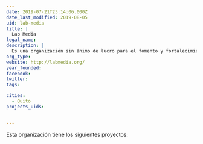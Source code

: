 ```yaml
---
date: 2019-07-21T23:14:06.000Z
date_last_modified: 2019-08-05
uid: lab-media
title: |
  Lab Media
legal_name: 
description: |
  Es una organización sin ánimo de lucro para el fomento y fortalecimiento del emprendimiento periodístico en internet en latinoamérica.
org_type: 
website: http://labmedia.org/
year_founded: 
facebook: 
twitter: 
tags:

cities: 
  - Quito
projects_uids:


---
```


Esta organización tiene los siguientes proyectos:


